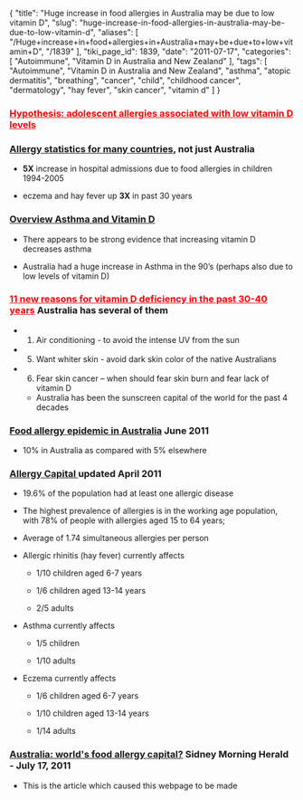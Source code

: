{
    "title": "Huge increase in food allergies in Australia may be due to low vitamin D",
    "slug": "huge-increase-in-food-allergies-in-australia-may-be-due-to-low-vitamin-d",
    "aliases": [
        "/Huge+increase+in+food+allergies+in+Australia+may+be+due+to+low+vitamin+D",
        "/1839"
    ],
    "tiki_page_id": 1839,
    "date": "2011-07-17",
    "categories": [
        "Autoimmune",
        "Vitamin D in Australia and New Zealand"
    ],
    "tags": [
        "Autoimmune",
        "Vitamin D in Australia and New Zealand",
        "asthma",
        "atopic dermatitis",
        "breathing",
        "cancer",
        "child",
        "childhood cancer",
        "dermatology",
        "hay fever",
        "skin cancer",
        "vitamin d"
    ]
}


### <a href="/posts/hypothesis-adolescent-allergies-associated-with-low-vitamin-d-levels" style="color: red; text-decoration: underline;" title="This link has an unknown page_id: 1604">Hypothesis: adolescent allergies associated with low vitamin D levels</a>

### [Allergy statistics for many countries](http://barbfeick.com/vaccinations/allergy/403-statistics.htm), not just Australia

*  **5X**  increase in hospital admissions due to food allergies in children 1994-2005

* eczema and hay fever up  **3X**  in past 30 years

### [Overview Asthma and Vitamin D](/posts/overview-asthma-and-vitamin-d)

* There appears to be strong evidence that increasing vitamin D decreases asthma

* Australia had a huge increase in Asthma in the 90’s (perhaps also due to low levels of vitamin D)

### <a href="/posts/11-new-reasons-for-vitamin-d-deficiency-in-the-past-30-40-years" style="color: red; text-decoration: underline;" title="This link has an unknown page_id: 1586">11 new reasons for vitamin D deficiency in the past 30-40 years</a> Australia has several of them

* 1) Air conditioning - to avoid the intense UV from the sun

* 5) Want whiter skin - avoid dark skin color of the native Australians

* 6) Fear skin cancer – when should fear skin burn and fear lack of vitamin D

   * Australia has been the sunscreen capital of the world for the past 4 decades

### [Food allergy epidemic in Australia](http://allergyintolerancetreatment.com/?p=989) June 2011

* 10% in Australia as compared with 5% elsewhere

### [Allergy Capital ](http://www.allergycapital.com.au/allergycapital/Allergies_in_Australia.html)updated April 2011

* 19.6% of the population had at least one allergic disease

* The highest prevalence of allergies is in the working age population, with 78% of people with allergies aged 15 to 64 years;

* Average of 1.74 simultaneous allergies per person

* Allergic rhinitis (hay fever) currently affects

   * 1/10 children aged 6-7 years

   * 1/6 children aged 13-14 years

   * 2/5 adults

* Asthma currently affects

   * 1/5 children

   * 1/10 adults

* Eczema currently affects

   * 1/6 children aged 6-7 years

   * 1/10 children aged 13-14 years

   * 1/14 adults

### [Australia: world's food allergy capital?](http://www.smh.com.au/lifestyle/wellbeing/australia-worlds-food-allergy-capital-20110718-1hkn4.html) Sidney Morning Herald - July 17, 2011

* This is the article which caused this webpage to be made